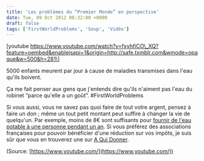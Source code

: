 ```yaml
---
title: 'Les problèmes du “Premier Monde” en perspective'
date: Tue, 09 Oct 2012 08:32:00 +0000
draft: false
tags: ['FirstWorldProblems', 'Soup', 'Vidéo']
---
```


\[youtube https://www.youtube.com/watch?v=fxyhfiCO\_XQ?feature=oembed&enablejsapi=1&origin=http://safe.txmblr.com&wmode=opaque&w=500&h=281\]

5000 enfants meurent par jour à cause de maladies transmises dans l'eau qu'ils boivent.

Ça me fait penser aux gens que j'entends dire qu'ils n'aiment pas l'eau du robinet “parce qu'elle a un goût”. #FirstWorldProblems

Si vous aussi, vous ne savez pas quoi faire de tout votre argent, pensez à faire un don ; même un tout petit montant peut suffire à changer la vie de quelqu'un. Par exemple, moins de 8€ sont suffisants pour [fournir de l'eau potable à une personne pendant un an](http://waterislife.com/the-straw/what-is-the-straw/). Si vous préférez des associations françaises pour pouvoir bénéficier d'une réduction sur vos impôts, je suis sûr que vous en trouverez une sur [A Qui Donner](http://www.aquidonner.com).

(Source: [https://www.youtube.com/](https://www.youtube.com/))